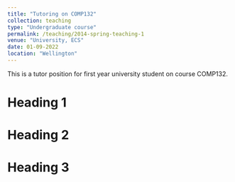 ```yaml
---
title: "Tutoring on COMP132"
collection: teaching
type: "Undergraduate course"
permalink: /teaching/2014-spring-teaching-1
venue: "University, ECS"
date: 01-09-2022
location: "Wellington"
---
```


This is a tutor position for first year university student on course COMP132.

Heading 1
======

Heading 2
======

Heading 3
======
